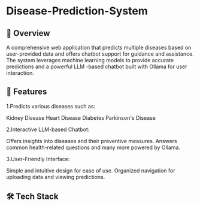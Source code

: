 # Disease-Prediction-System

## 🚀 Overview
A comprehensive web application that predicts multiple diseases based on user-provided data and offers chatbot support for guidance and assistance. The system leverages machine learning models to provide accurate predictions and a powerful LLM -based chatbot built with Ollama for user interaction.

## 🌟 Features
1.Predicts various diseases such as:

Kidney Disease
Heart Disease
Diabetes
Parkinson's Disease

2.Interactive LLM-based Chatbot:

Offers insights into diseases and their preventive measures.
Answers common health-related questions and many more powered by Ollama.

3.User-Friendly Interface:

Simple and intuitive design for ease of use.
Organized navigation for uploading data and viewing predictions.

## 🛠️ Tech Stack
